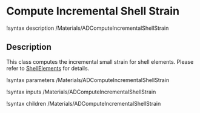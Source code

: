 # Compute Incremental Shell Strain

!syntax description /Materials/ADComputeIncrementalShellStrain

## Description

This class computes the incremental small strain for shell elements. Please refer to [ShellElements](/ShellElements.md) for details.

!syntax parameters /Materials/ADComputeIncrementalShellStrain

!syntax inputs /Materials/ADComputeIncrementalShellStrain

!syntax children /Materials/ADComputeIncrementalShellStrain

